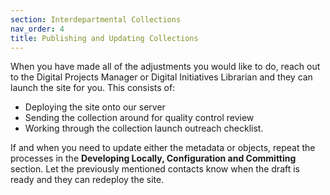 ```yaml
---
section: Interdepartmental Collections
nav_order: 4
title: Publishing and Updating Collections
---
```


When you have made all of the adjustments you would like to do, reach out to the Digital Projects Manager or Digital Initiatives Librarian and they can launch the site for you. This consists of: 
- Deploying the site onto our server
- Sending the collection around for quality control review 
- Working through the collection launch outreach checklist. 

If and when you need to update either the metadata or objects, repeat the processes in the **Developing Locally, Configuration and Committing** section. Let the previously mentioned contacts know when the draft is ready and they can redeploy the site.
